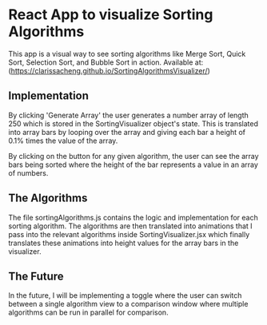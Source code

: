 # React App to visualize Sorting Algorithms

This app is a visual way to see sorting algorithms like Merge Sort, Quick Sort, Selection Sort, and Bubble Sort in action. Available at: (https://clarissacheng.github.io/SortingAlgorithmsVisualizer/)

## Implementation

By clicking 'Generate Array' the user generates a number array of length 250 which is stored in the SortingVisualizer object's state. This is translated into array bars by looping over the array and giving each bar a height of 0.1% times the value of the array.

By clicking on the button for any given algorithm, the user can see the array bars being sorted where the height of the bar represents a value in an array of numbers.

## The Algorithms

The file sortingAlgorithms.js contains the logic and implementation for each sorting algorithm. The algorithms are then translated into animations that I pass into the relevant algorithms inside SortingVisualizer.jsx which finally translates these animations into height values for the array bars in the visualizer.

## The Future

In the future, I will be implementing a toggle where the user can switch between a single algorithm view to a comparison window where multiple algorithms can be run in parallel for comparison.
